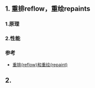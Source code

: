 ## 1. 重排reflow，重绘repaints
### 1.原理
### 2.性能

### 参考
- [重排(reflow)和重绘(repaint)](https://juejin.cn/post/6844904083212468238)

## 2.